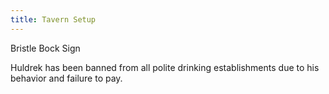 ```yaml
---
title: Tavern Setup
---
```

Bristle Bock Sign

Huldrek has been banned from all polite drinking establishments due to his behavior and failure to pay.





 